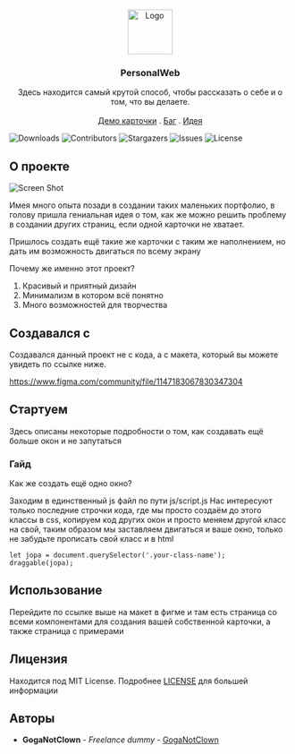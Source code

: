 <br/>
<p align="center">
  <a href="https://github.com/GogaNotClown/PersonalWeb">
    <img src="https://github.githubassets.com/images/modules/logos_page/GitHub-Mark.png" alt="Logo" width="80" height="80">
  </a>

<h3 align="center">PersonalWeb</h3>

  <p align="center">
    Здесь находится самый крутой способ, чтобы рассказать о себе и о том, что вы делаете.
    <br/>
    <br/>
    <a href="https://web-personal.glitch.me/">Демо карточки</a>
    .
    <a href="https://github.com/GogaNotClown/PersonalWeb/issues">Баг</a>
    .
    <a href="https://github.com/GogaNotClown/PersonalWeb/pulls">Идея</a>
  </p>

![Downloads](https://img.shields.io/github/downloads/GogaNotClown/PersonalWeb/total) ![Contributors](https://img.shields.io/github/contributors/GogaNotClown/PersonalWeb?color=dark-green) ![Stargazers](https://img.shields.io/github/stars/GogaNotClown/PersonalWeb?style=social) ![Issues](https://img.shields.io/github/issues/GogaNotClown/PersonalWeb) ![License](https://img.shields.io/github/license/GogaNotClown/PersonalWeb)

## О проекте

![Screen Shot](https://i.postimg.cc/jjWSVZNK/2022-09-05-214024650.png)

Имея много опыта позади в создании таких маленьких портфолио, в голову пришла гениальная идея о том, как же можно решить проблему в создании других страниц, если одной карточки не хватает.

Пришлось создать ещё такие же карточки с таким же наполнением, но дать им возможность двигаться по всему экрану

Почему же именно этот проект?

1. Красивый и приятный дизайн
2. Минимализм в котором всё понятно
3. Много возможностей для творчества

## Создавался с

Создавался данный проект не с кода, а с макета, который вы можете увидеть по ссылке ниже.

https://www.figma.com/community/file/1147183067830347304

## Стартуем

Здесь описаны некоторые подробности о том, как создавать ещё больше окон и не запутаться

### Гайд

Как же создать ещё одно окно?

Заходим в единственный js файл по пути js/script.js
Нас интересуют только последние строчки кода, где мы просто создаём до этого классы в css, копируем код других окон и просто меняем другой класс на свой, таким образом мы заставляем двигаться и ваше окно, только не забудьте прописать свой класс и в html

`
let jopa = document.querySelector('.your-class-name');
draggable(jopa);
`

## Использование

Перейдите по ссылке выше на макет в фигме и там есть страница со всеми компонентами для создания вашей собственной карточки, а также страница с примерами

## Лицензия

Находится под MIT License. Подробнее [LICENSE](https://github.com/GogaNotClown/PersonalWeb/blob/master/LICENSE) для большей информации

## Авторы

* **GogaNotClown** - *Freelance dummy* - [GogaNotClown](https://github.com/GogaNotClown/)
